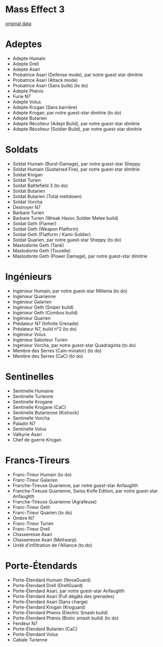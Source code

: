 Mass Effect 3
=============

[original data](http://www.masseffectsaga.com/forum/index.php/topic,2767.0.html)

Adeptes
=======

 * Adepte Humain
 * Adepte Drell
 * Adepte Asari
 * Probatrice Asari (Defense mode), par notre guest star dimitrie
 * Probatrice Asari (Attack mode)
 * Probatrice Asari (Sans bulle) (to do)
 * Adepte Phénix
 * Furie N7
 * Adepte Volus
 * Adepte Krogan (Sans barrière)
 * Adepte Krogan, par notre guest-star dimitrie (to do)
 * Adepte Butarien
 * Adepte Récolteur (Adept Build), par notre guest-star dimitrie
 * Adepte Récolteur (Soldier Build), par notre guest-star dimitrie
 
Soldats
=======

 * Soldat Humain (Burst-Damage), par notre guest-star Sheppy
 * Soldat Humain (Sustained Fire), par notre guest-star dimitrie
 * Soldat Krogan
 * Soldat Turien
 * Soldat Battlefield 3 (to do)
 * Soldat Butarien
 * Soldat Butarien (Total meltdown)
 * Soldat Vorcha
 * Destroyer N7
 * Barbare Turien
 * Barbare Turien (Wreak Havoc Soldier Melee build)
 * Soldat Geth (Flamer)
 * Soldat Geth (Weapon Platform)
 * Soldat Geth (Flatform / Kami-Soldier)
 * Soldat Quarien, par notre guest-star Sheppy (to do)
 * Mastodonte Geth (Tank)
 * Mastodonte Geth (Tourelle)
 * Mastodonte Geth (Power Damage), par notre guest-star dimitrie

Ingénieurs
==========

 * Ingénieur Humain, par notre guest-star Millenia (to do)
 * Ingénieur Quarienne
 * Ingénieur Galarien
 * Ingénieur Geth (Sniper build)
 * Ingénieur Geth (Combos build)
 * Ingénieur Quarien
 * Prédateur N7 (Infinite Grenade)
 * Prédateur N7, build n°2 (to do)
 * Ingénieur Volus
 * Ingénieur Saboteur Turien
 * Ingénieur Vorcha, par notre guest-star Quadraginta (to do)
 * Membre des Serres (Cain-minator) (to do)
 * Membre des Serres (CaC) (to do)

Sentinelles
===========

 * Sentinelle Humaine
 * Sentinelle Turienne
 * Sentinelle Krogane
 * Sentinelle Krogane (CaC)
 * Sentinelle Butarienne (Kishock)
 * Sentinelle Vorcha
 * Paladin N7
 * Sentinelle Volus
 * Valkyrie Asari
 * Chef de guerre Krogan

Francs-Tireurs
==============

 * Franc-Tireur Humain (to do)
 * Franc-Tireur Galarien
 * Franche-Tireuse Quarienne, par notre guest-star Anfauglith
 * Franche-Tireuse Quarienne, Swiss Knife Edition, par notre guest-star Anfauglith
 * Franche-Tireuse Quarienne (Agrafeuse)
 * Franc-Tireur Geth
 * Franc-Tireur Quarien (to do)
 * Ombre N7
 * Franc-Tireur Turien
 * Franc-Tireur Drell
 * Chasseresse Asari
 * Chasseresse Asari (Meltwarp)
 * Unité d'infiltration de l'Alliance (to do)

Porte-Étendards
===============

 * Porte-Étendard Humain (NovaGuard)
 * Porte-Étendard Drell (DrellGuard)
 * Porte-Étendard Asari, par notre guest-star Anfauglith
 * Porte-Étendard Asari (Full dégâts des grenades)
 * Porte-Étendard Asari (Sans charge)
 * Porte-Étendard Krogan (Kroguard)
 * Porte-Étendard Phenix (Electric Smash build)
 * Porte-Étendard Phénix (Biotic smash build) (to do)
 * Fendeur N7
 * Porte-Étendard Butarien (CaC)
 * Porte-Étendard Volus
 * Cabale Turienne

